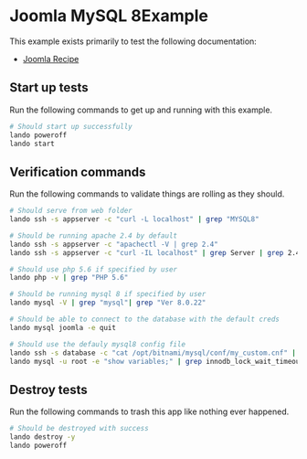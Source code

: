 # Joomla MySQL 8Example

This example exists primarily to test the following documentation:

* [Joomla Recipe](https://docs.lando.dev/joomla/config.html)

Start up tests
--------------

Run the following commands to get up and running with this example.

```bash
# Should start up successfully
lando poweroff
lando start
```

Verification commands
---------------------

Run the following commands to validate things are rolling as they should.

```bash
# Should serve from web folder
lando ssh -s appserver -c "curl -L localhost" | grep "MYSQL8"

# Should be running apache 2.4 by default
lando ssh -s appserver -c "apachectl -V | grep 2.4"
lando ssh -s appserver -c "curl -IL localhost" | grep Server | grep 2.4

# Should use php 5.6 if specified by user
lando php -v | grep "PHP 5.6"

# Should be running mysql 8 if specified by user
lando mysql -V | grep "mysql"| grep "Ver 8.0.22"

# Should be able to connect to the database with the default creds
lando mysql joomla -e quit

# Should use the defauly mysql8 config file
lando ssh -s database -c "cat /opt/bitnami/mysql/conf/my_custom.cnf" | grep "LANDOSYMFONYMYSQL8CNF"
lando mysql -u root -e "show variables;" | grep innodb_lock_wait_timeout | grep 127
```

Destroy tests
-------------

Run the following commands to trash this app like nothing ever happened.

```bash
# Should be destroyed with success
lando destroy -y
lando poweroff
```
